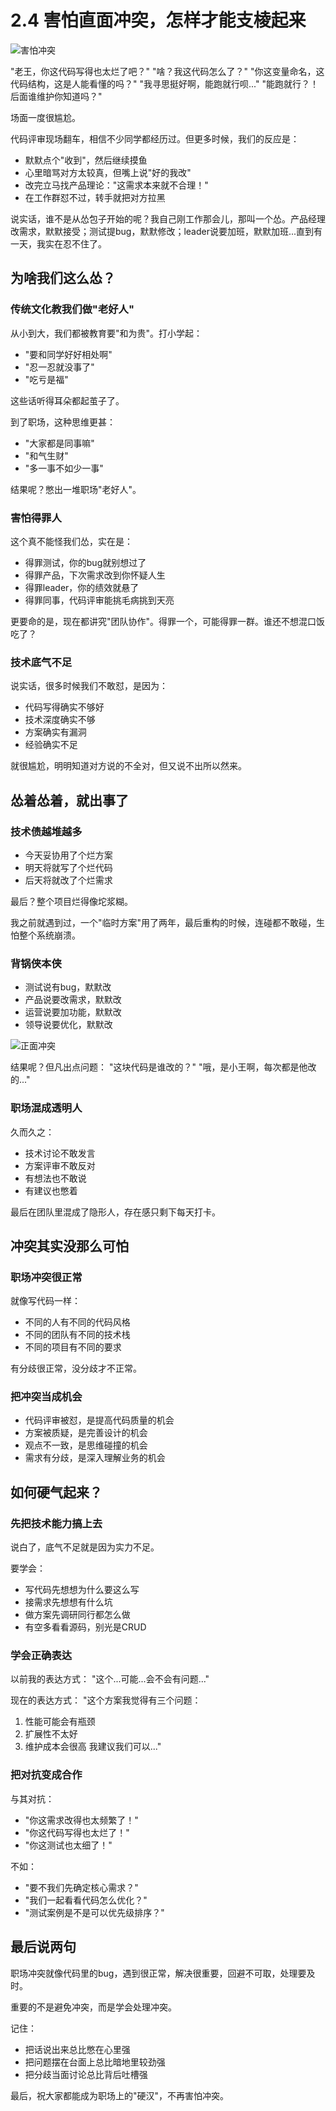 # 2.4 害怕直面冲突，怎样才能支棱起来

![害怕冲突](../assets/images/chapter2/fear-conflict.jpg)

"老王，你这代码写得也太烂了吧？"
"啥？我这代码怎么了？"
"你这变量命名，这代码结构，这是人能看懂的吗？"
"我寻思挺好啊，能跑就行呗..."
"能跑就行？！后面谁维护你知道吗？"

场面一度很尴尬。

代码评审现场翻车，相信不少同学都经历过。但更多时候，我们的反应是：

- 默默点个"收到"，然后继续摸鱼
- 心里暗骂对方太较真，但嘴上说"好的我改"
- 改完立马找产品理论："这需求本来就不合理！"
- 在工作群怼不过，转手就把对方拉黑

说实话，谁不是从怂包子开始的呢？我自己刚工作那会儿，那叫一个怂。产品经理改需求，默默接受；测试提bug，默默修改；leader说要加班，默默加班...直到有一天，我实在忍不住了。

## 为啥我们这么怂？

### 传统文化教我们做"老好人"
从小到大，我们都被教育要"和为贵"。打小学起：

- "要和同学好好相处啊"
- "忍一忍就没事了"
- "吃亏是福"

这些话听得耳朵都起茧子了。

到了职场，这种思维更甚：

- "大家都是同事嘛"
- "和气生财"
- "多一事不如少一事"

结果呢？憋出一堆职场"老好人"。

### 害怕得罪人
这个真不能怪我们怂，实在是：

- 得罪测试，你的bug就别想过了
- 得罪产品，下次需求改到你怀疑人生
- 得罪leader，你的绩效就悬了
- 得罪同事，代码评审能挑毛病挑到天亮

更要命的是，现在都讲究"团队协作"。得罪一个，可能得罪一群。谁还不想混口饭吃了？

### 技术底气不足
说实话，很多时候我们不敢怼，是因为：

- 代码写得确实不够好
- 技术深度确实不够
- 方案确实有漏洞
- 经验确实不足

就很尴尬，明明知道对方说的不全对，但又说不出所以然来。

## 怂着怂着，就出事了

### 技术债越堆越多
- 今天妥协用了个烂方案
- 明天将就写了个烂代码
- 后天将就改了个烂需求

最后？整个项目烂得像坨浆糊。

我之前就遇到过，一个"临时方案"用了两年，最后重构的时候，连碰都不敢碰，生怕整个系统崩溃。

### 背锅侠本侠
- 测试说有bug，默默改
- 产品说要改需求，默默改
- 运营说要加功能，默默改
- 领导说要优化，默默改

![正面冲突](../assets/images/chapter2/face-conflict.jpg)

结果呢？但凡出点问题：
"这块代码是谁改的？"
"哦，是小王啊，每次都是他改的..."

### 职场混成透明人
久而久之：

- 技术讨论不敢发言
- 方案评审不敢反对
- 有想法也不敢说
- 有建议也憋着

最后在团队里混成了隐形人，存在感只剩下每天打卡。

## 冲突其实没那么可怕

### 职场冲突很正常
就像写代码一样：

- 不同的人有不同的代码风格
- 不同的团队有不同的技术栈
- 不同的项目有不同的要求

有分歧很正常，没分歧才不正常。

### 把冲突当成机会
- 代码评审被怼，是提高代码质量的机会
- 方案被质疑，是完善设计的机会
- 观点不一致，是思维碰撞的机会
- 需求有分歧，是深入理解业务的机会

## 如何硬气起来？

### 先把技术能力搞上去
说白了，底气不足就是因为实力不足。

要学会：

- 写代码先想想为什么要这么写
- 接需求先想想有什么坑
- 做方案先调研同行都怎么做
- 有空多看看源码，别光是CRUD

### 学会正确表达
以前我的表达方式：
"这个...可能...会不会有问题..."

现在的表达方式：
"这个方案我觉得有三个问题：
1. 性能可能会有瓶颈
2. 扩展性不太好
3. 维护成本会很高
我建议我们可以..."

### 把对抗变成合作
与其对抗：

- "你这需求改得也太频繁了！"
- "你这代码写得也太烂了！"
- "你这测试也太细了！"

不如：

- "要不我们先确定核心需求？"
- "我们一起看看代码怎么优化？"
- "测试案例是不是可以优先级排序？"

## 最后说两句

职场冲突就像代码里的bug，遇到很正常，解决很重要，回避不可取，处理要及时。

重要的不是避免冲突，而是学会处理冲突。

记住：

- 把话说出来总比憋在心里强
- 把问题摆在台面上总比暗地里较劲强
- 把分歧当面讨论总比背后吐槽强

最后，祝大家都能成为职场上的"硬汉"，不再害怕冲突。

